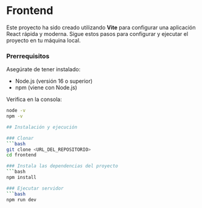 # Frontend

Este proyecto ha sido creado utilizando **Vite** para configurar una aplicación React rápida y moderna. Sigue estos pasos para configurar y ejecutar el proyecto en tu máquina local.

### Prerrequisitos

Asegúrate de tener instalado:

- Node.js (versión 16 o superior)
- npm (viene con Node.js)

Verifica en la consola:

```bash
node -v
npm -v

## Instalación y ejecución

### Clonar
```bash
git clone <URL_DEL_REPOSITORIO>
cd frontend

### Instala las dependencias del proyecto
```bash
npm install

### Ejecutar servidor
```bash
npm run dev